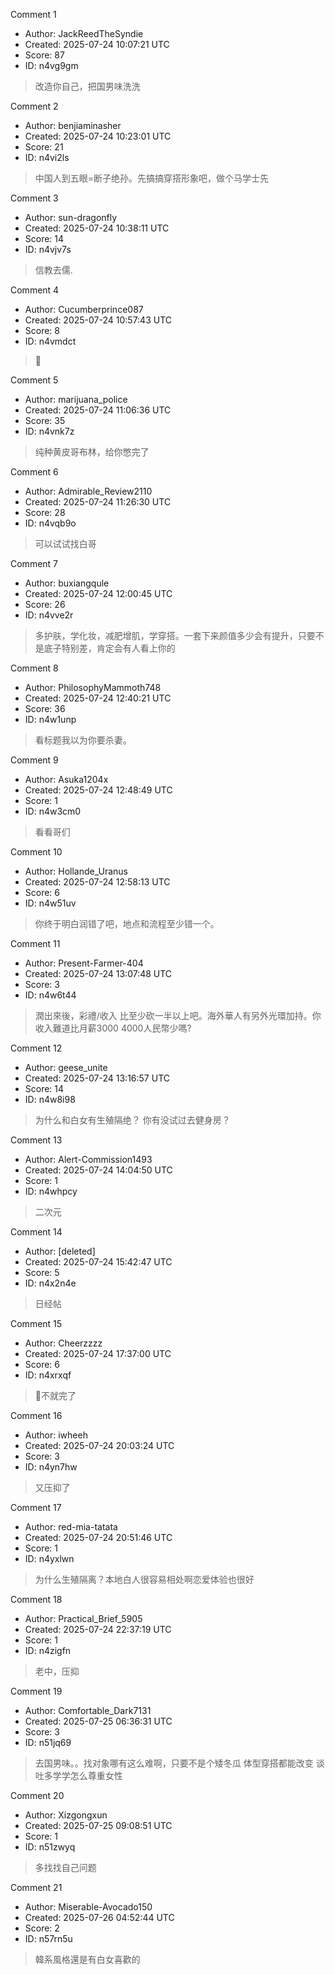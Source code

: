Comment 1

- Author: JackReedTheSyndie
- Created: 2025-07-24 10:07:21 UTC
- Score: 87
- ID: n4vg9gm

> 改造你自己，把国男味洗洗

Comment 2

- Author: benjiaminasher
- Created: 2025-07-24 10:23:01 UTC
- Score: 21
- ID: n4vi2ls

> 中国人到五眼=断子绝孙。先搞搞穿搭形象吧，做个马学士先

Comment 3

- Author: sun-dragonfly
- Created: 2025-07-24 10:38:11 UTC
- Score: 14
- ID: n4vjv7s

> 信教去儒.

Comment 4

- Author: Cucumberprince087
- Created: 2025-07-24 10:57:43 UTC
- Score: 8
- ID: n4vmdct

> 🦌

Comment 5

- Author: marijuana_police
- Created: 2025-07-24 11:06:36 UTC
- Score: 35
- ID: n4vnk7z

> 纯种黄皮哥布林，给你憋完了

Comment 6

- Author: Admirable_Review2110
- Created: 2025-07-24 11:26:30 UTC
- Score: 28
- ID: n4vqb9o

> 可以试试找白哥

Comment 7

- Author: buxiangqule
- Created: 2025-07-24 12:00:45 UTC
- Score: 26
- ID: n4vve2r

> 多护肤，学化妆，减肥增肌，学穿搭。一套下来颜值多少会有提升，只要不是底子特别差，肯定会有人看上你的

Comment 8

- Author: PhilosophyMammoth748
- Created: 2025-07-24 12:40:21 UTC
- Score: 36
- ID: n4w1unp

> 看标题我以为你要杀妻。

Comment 9

- Author: Asuka1204x
- Created: 2025-07-24 12:48:49 UTC
- Score: 1
- ID: n4w3cm0

> 看看哥们

Comment 10

- Author: Hollande_Uranus
- Created: 2025-07-24 12:58:13 UTC
- Score: 6
- ID: n4w51uv

> 你终于明白润错了吧，地点和流程至少错一个。

Comment 11

- Author: Present-Farmer-404
- Created: 2025-07-24 13:07:48 UTC
- Score: 3
- ID: n4w6t44

> 潤出來後，彩禮/收入 比至少砍一半以上吧。海外華人有另外光環加持。你收入難道比月薪3000 4000人民幣少嗎?

Comment 12

- Author: geese_unite
- Created: 2025-07-24 13:16:57 UTC
- Score: 14
- ID: n4w8i98

> 为什么和白女有生殖隔绝？ 你有没试过去健身房？

Comment 13

- Author: Alert-Commission1493
- Created: 2025-07-24 14:04:50 UTC
- Score: 1
- ID: n4whpcy

> 二次元

Comment 14

- Author: [deleted]
- Created: 2025-07-24 15:42:47 UTC
- Score: 5
- ID: n4x2n4e

> 日经帖

Comment 15

- Author: Cheerzzzz
- Created: 2025-07-24 17:37:00 UTC
- Score: 6
- ID: n4xrxqf

> 🦌不就完了

Comment 16

- Author: iwheeh
- Created: 2025-07-24 20:03:24 UTC
- Score: 3
- ID: n4yn7hw

> 又压抑了

Comment 17

- Author: red-mia-tatata
- Created: 2025-07-24 20:51:46 UTC
- Score: 1
- ID: n4yxlwn

> 为什么生殖隔离？本地白人很容易相处啊恋爱体验也很好

Comment 18

- Author: Practical_Brief_5905
- Created: 2025-07-24 22:37:19 UTC
- Score: 1
- ID: n4zigfn

> 老中，压抑

Comment 19

- Author: Comfortable_Dark7131
- Created: 2025-07-25 06:36:31 UTC
- Score: 3
- ID: n51jq69

> 去国男味。。找对象哪有这么难啊，只要不是个矮冬瓜 体型穿搭都能改变 谈吐多学学怎么尊重女性

Comment 20

- Author: Xizgongxun
- Created: 2025-07-25 09:08:51 UTC
- Score: 1
- ID: n51zwyq

> 多找找自己问题

Comment 21

- Author: Miserable-Avocado150
- Created: 2025-07-26 04:52:44 UTC
- Score: 2
- ID: n57rn5u

> 韓系風格還是有白女喜歡的
